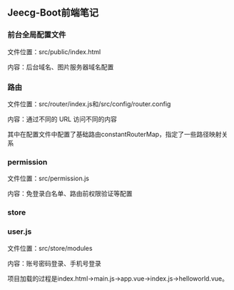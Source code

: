 ##  Jeecg-Boot前端笔记

### 前台全局配置文件
文件位置：src/public/index.html

内容：后台域名、图片服务器域名配置



### 路由

文件位置：src/router/index.js和/src/config/router.config

内容：通过不同的 URL 访问不同的内容

其中在配置文件中配置了基础路由constantRouterMap，指定了一些路径映射关系



### permission

文件位置：src/permission.js

内容：免登录白名单、路由前权限验证等配置



### store

### user.js

文件位置：src/store/modules

内容：账号密码登录、手机号登录







项目加载的过程是index.html->main.js->app.vue->index.js->helloworld.vue。